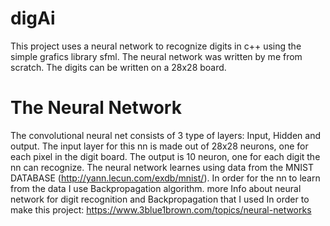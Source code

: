 # digAi
This project uses a neural network to recognize digits in c++ using the simple grafics library sfml.
The neural network was written by me from scratch.
The digits can be written on a 28x28 board.
# The Neural Network
The convolutional neural net consists of 3 type of layers: Input, Hidden and output.
The input layer for this nn is made out of 28x28 neurons, one for each pixel in the digit board.
The output is 10 neuron, one for each digit the nn can recognize.
The neural network learnes using data from the MNIST DATABASE (http://yann.lecun.com/exdb/mnist/).
In order for the nn to learn from the data I use Backpropagation algorithm.
more Info about neural network for digit recognition and Backpropagation that I used In order to make this project:
https://www.3blue1brown.com/topics/neural-networks
